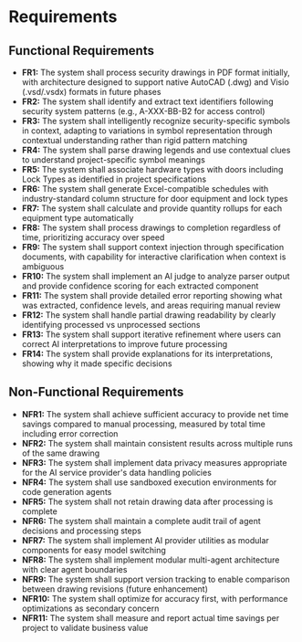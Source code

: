 # Requirements

## Functional Requirements

- **FR1:** The system shall process security drawings in PDF format initially, with architecture designed to support native AutoCAD (.dwg) and Visio (.vsd/.vsdx) formats in future phases
- **FR2:** The system shall identify and extract text identifiers following security system patterns (e.g., A-XXX-BB-B2 for access control)
- **FR3:** The system shall intelligently recognize security-specific symbols in context, adapting to variations in symbol representation through contextual understanding rather than rigid pattern matching
- **FR4:** The system shall parse drawing legends and use contextual clues to understand project-specific symbol meanings
- **FR5:** The system shall associate hardware types with doors including Lock Types as identified in project specifications
- **FR6:** The system shall generate Excel-compatible schedules with industry-standard column structure for door equipment and lock types
- **FR7:** The system shall calculate and provide quantity rollups for each equipment type automatically
- **FR8:** The system shall process drawings to completion regardless of time, prioritizing accuracy over speed
- **FR9:** The system shall support context injection through specification documents, with capability for interactive clarification when context is ambiguous
- **FR10:** The system shall implement an AI judge to analyze parser output and provide confidence scoring for each extracted component
- **FR11:** The system shall provide detailed error reporting showing what was extracted, confidence levels, and areas requiring manual review
- **FR12:** The system shall handle partial drawing readability by clearly identifying processed vs unprocessed sections
- **FR13:** The system shall support iterative refinement where users can correct AI interpretations to improve future processing
- **FR14:** The system shall provide explanations for its interpretations, showing why it made specific decisions

## Non-Functional Requirements

- **NFR1:** The system shall achieve sufficient accuracy to provide net time savings compared to manual processing, measured by total time including error correction
- **NFR2:** The system shall maintain consistent results across multiple runs of the same drawing
- **NFR3:** The system shall implement data privacy measures appropriate for the AI service provider's data handling policies
- **NFR4:** The system shall use sandboxed execution environments for code generation agents
- **NFR5:** The system shall not retain drawing data after processing is complete
- **NFR6:** The system shall maintain a complete audit trail of agent decisions and processing steps
- **NFR7:** The system shall implement AI provider utilities as modular components for easy model switching
- **NFR8:** The system shall implement modular multi-agent architecture with clear agent boundaries
- **NFR9:** The system shall support version tracking to enable comparison between drawing revisions (future enhancement)
- **NFR10:** The system shall optimize for accuracy first, with performance optimizations as secondary concern
- **NFR11:** The system shall measure and report actual time savings per project to validate business value
